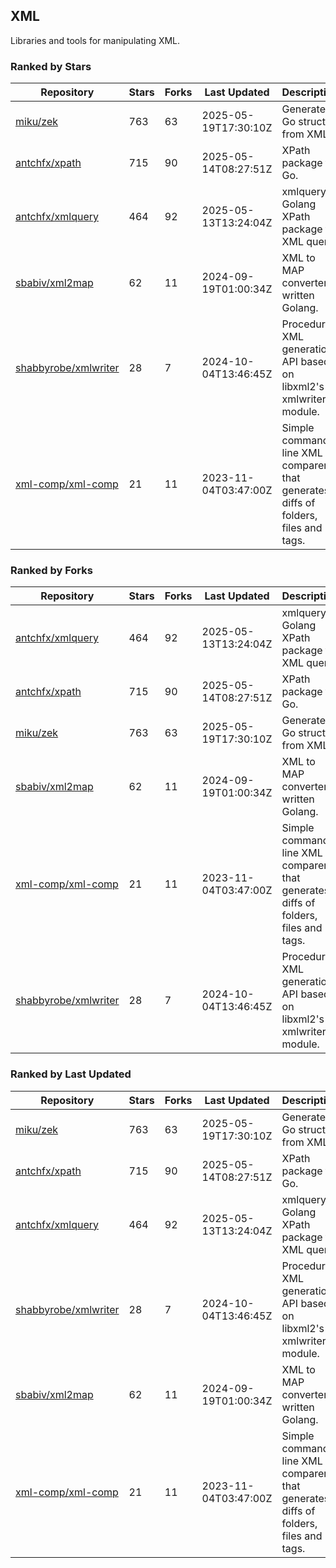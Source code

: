 ## XML

Libraries and tools for manipulating XML.

### Ranked by Stars

| Repository | Stars | Forks | Last Updated | Description | 
|------------|-------|-------|--------------|-------------|
| [miku/zek](https://github.com/miku/zek) | 763 | 63 | 2025-05-19T17:30:10Z |  Generate a Go struct from XML. |
| [antchfx/xpath](https://github.com/antchfx/xpath) | 715 | 90 | 2025-05-14T08:27:51Z |  XPath package for Go. |
| [antchfx/xmlquery](https://github.com/antchfx/xmlquery) | 464 | 92 | 2025-05-13T13:24:04Z |  xmlquery is Golang XPath package for XML query. |
| [sbabiv/xml2map](https://github.com/sbabiv/xml2map) | 62 | 11 | 2024-09-19T01:00:34Z |  XML to MAP converter written Golang. |
| [shabbyrobe/xmlwriter](https://github.com/shabbyrobe/xmlwriter) | 28 | 7 | 2024-10-04T13:46:45Z |  Procedural XML generation API based on libxml2's xmlwriter module. |
| [xml-comp/xml-comp](https://github.com/xml-comp/xml-comp) | 21 | 11 | 2023-11-04T03:47:00Z |  Simple command line XML comparer that generates diffs of folders, files and tags. |

### Ranked by Forks

| Repository | Stars | Forks | Last Updated | Description | 
|------------|-------|-------|--------------|-------------|
| [antchfx/xmlquery](https://github.com/antchfx/xmlquery) | 464 | 92 | 2025-05-13T13:24:04Z |  xmlquery is Golang XPath package for XML query. |
| [antchfx/xpath](https://github.com/antchfx/xpath) | 715 | 90 | 2025-05-14T08:27:51Z |  XPath package for Go. |
| [miku/zek](https://github.com/miku/zek) | 763 | 63 | 2025-05-19T17:30:10Z |  Generate a Go struct from XML. |
| [sbabiv/xml2map](https://github.com/sbabiv/xml2map) | 62 | 11 | 2024-09-19T01:00:34Z |  XML to MAP converter written Golang. |
| [xml-comp/xml-comp](https://github.com/xml-comp/xml-comp) | 21 | 11 | 2023-11-04T03:47:00Z |  Simple command line XML comparer that generates diffs of folders, files and tags. |
| [shabbyrobe/xmlwriter](https://github.com/shabbyrobe/xmlwriter) | 28 | 7 | 2024-10-04T13:46:45Z |  Procedural XML generation API based on libxml2's xmlwriter module. |

### Ranked by Last Updated

| Repository | Stars | Forks | Last Updated | Description | 
|------------|-------|-------|--------------|-------------|
| [miku/zek](https://github.com/miku/zek) | 763 | 63 | 2025-05-19T17:30:10Z |  Generate a Go struct from XML. |
| [antchfx/xpath](https://github.com/antchfx/xpath) | 715 | 90 | 2025-05-14T08:27:51Z |  XPath package for Go. |
| [antchfx/xmlquery](https://github.com/antchfx/xmlquery) | 464 | 92 | 2025-05-13T13:24:04Z |  xmlquery is Golang XPath package for XML query. |
| [shabbyrobe/xmlwriter](https://github.com/shabbyrobe/xmlwriter) | 28 | 7 | 2024-10-04T13:46:45Z |  Procedural XML generation API based on libxml2's xmlwriter module. |
| [sbabiv/xml2map](https://github.com/sbabiv/xml2map) | 62 | 11 | 2024-09-19T01:00:34Z |  XML to MAP converter written Golang. |
| [xml-comp/xml-comp](https://github.com/xml-comp/xml-comp) | 21 | 11 | 2023-11-04T03:47:00Z |  Simple command line XML comparer that generates diffs of folders, files and tags. |

